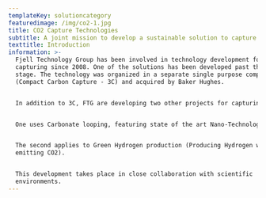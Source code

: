 ```yaml
---
templateKey: solutioncategory
featuredimage: /img/co2-1.jpg
title: CO2 Capture Technologies
subtitle: A joint mission to develop a sustainable solution to capture CO2
texttitle: Introduction
information: >-
  Fjell Technology Group has been involved in technology development for CO2
  capturing since 2008. One of the solutions has been developed past the testing
  stage. The technology was organized in a separate single purpose company
  (Compact Carbon Capture - 3C) and acquired by Baker Hughes.


  In addition to 3C, FTG are developing two other projects for capturing CO2.


  One uses Carbonate looping, featuring state of the art Nano-Technology.


  The second applies to Green Hydrogen production (Producing Hydrogen without
  emitting CO2).


  This development takes place in close collaboration with scientific
  environments.
---
```


